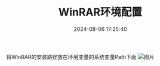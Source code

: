 ﻿---
title: WinRAR环境配置
date: 2024-08-06 17:25:40
tags:
---
将WinRAR的安装路径放在环境变量的系统变量Path下面
![图片](1.png)